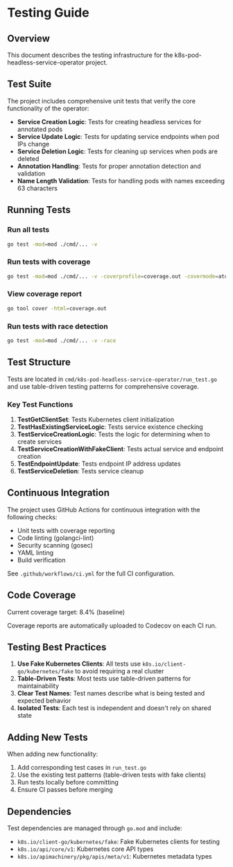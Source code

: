 # Testing Guide

## Overview

This document describes the testing infrastructure for the k8s-pod-headless-service-operator project.

## Test Suite

The project includes comprehensive unit tests that verify the core functionality of the operator:

- **Service Creation Logic**: Tests for creating headless services for annotated pods
- **Service Update Logic**: Tests for updating service endpoints when pod IPs change
- **Service Deletion Logic**: Tests for cleaning up services when pods are deleted
- **Annotation Handling**: Tests for proper annotation detection and validation
- **Name Length Validation**: Tests for handling pods with names exceeding 63 characters

## Running Tests

### Run all tests

```bash
go test -mod=mod ./cmd/... -v
```

### Run tests with coverage

```bash
go test -mod=mod ./cmd/... -v -coverprofile=coverage.out -covermode=atomic
```

### View coverage report

```bash
go tool cover -html=coverage.out
```

### Run tests with race detection

```bash
go test -mod=mod ./cmd/... -v -race
```

## Test Structure

Tests are located in `cmd/k8s-pod-headless-service-operator/run_test.go` and use table-driven testing patterns for comprehensive coverage.

### Key Test Functions

1. **TestGetClientSet**: Tests Kubernetes client initialization
2. **TestHasExistingServiceLogic**: Tests service existence checking
3. **TestServiceCreationLogic**: Tests the logic for determining when to create services
4. **TestServiceCreationWithFakeClient**: Tests actual service and endpoint creation
5. **TestEndpointUpdate**: Tests endpoint IP address updates
6. **TestServiceDeletion**: Tests service cleanup

## Continuous Integration

The project uses GitHub Actions for continuous integration with the following checks:

- Unit tests with coverage reporting
- Code linting (golangci-lint)
- Security scanning (gosec)
- YAML linting
- Build verification

See `.github/workflows/ci.yml` for the full CI configuration.

## Code Coverage

Current coverage target: 8.4% (baseline)

Coverage reports are automatically uploaded to Codecov on each CI run.

## Testing Best Practices

1. **Use Fake Kubernetes Clients**: All tests use `k8s.io/client-go/kubernetes/fake` to avoid requiring a real cluster
2. **Table-Driven Tests**: Most tests use table-driven patterns for maintainability
3. **Clear Test Names**: Test names describe what is being tested and expected behavior
4. **Isolated Tests**: Each test is independent and doesn't rely on shared state

## Adding New Tests

When adding new functionality:

1. Add corresponding test cases in `run_test.go`
2. Use the existing test patterns (table-driven tests with fake clients)
3. Run tests locally before committing
4. Ensure CI passes before merging

## Dependencies

Test dependencies are managed through `go.mod` and include:

- `k8s.io/client-go/kubernetes/fake`: Fake Kubernetes clients for testing
- `k8s.io/api/core/v1`: Kubernetes core API types
- `k8s.io/apimachinery/pkg/apis/meta/v1`: Kubernetes metadata types
